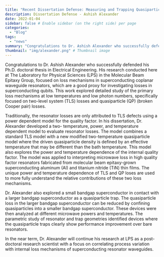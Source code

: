 ```yaml
---
title: "Recent Dissertation Defense: Measuring and Trapping Quasiparticles in Superconducting Coplanar Waveguide Resonators"
description: Dissertation Defense - Ashish Alexander
date: 2022-01-04
sidebar: false # Enable sidebar (on the right side) per page
categories:
  - "Blog"
tags:
  - "news"
summary: "Congratulations to Dr. Ashish Alexander who successfully defended his Ph.D. doctoral thesis in Electrical Engineering."
thumbnail: "img/alexander.png" # Thumbnail image
---
```

Congratulations to Dr. Ashish Alexander who successfully defended his Ph.D. doctoral thesis in Electrical Engineering. His research conducted here at The Laboratory for Physical Sciences (LPS) in the Molecular Beam Epitaxy Group, focused on loss mechanisms in superconducting coplanar waveguide resonators, which are a good proxy for investigating losses in superconducting qubits. This work explored detailed study of the primary loss mechanisms at low temperatures and low photon numbers, specifically focused on two-level system (TLS) losses and quasiparticle (QP) (broken Cooper pair) losses.

Traditionally, the resonator losses are only attributed to TLS defects using a power dependent model for the quality factor. In his dissertation, Dr. Alexander developed a two- temperature, power, and temperature dependent model to evaluate resonator losses. The model combines a standard TLS model with a new modified two-temperature quasiparticle model where the driven quasiparticle density is defined by an effective temperature that may be different than the bath temperature. This model also explores the power and temperature dependence of the internal quality factor. The model was applied to interpreting microwave loss in high quality factor resonators fabricated from molecular beam epitaxy-grown superconducting aluminum (Al) and titanium nitride (TiN) thin films. The unique power and temperature dependence of TLS and QP loses are used to more fully understand the relative contributions of these two loss mechanisms.

Dr. Alexander also explored a small bandgap superconductor in contact with a larger bandgap superconductor as a quasiparticle trap. The quasiparticle loss in the larger bandgap superconductor can be reduced by confining quasiparticles into a smaller bandgap superconductor. These devices were then analyzed at different microwave powers and temperatures. The parametric study of resonator and trap geometries identified devices where the quasiparticle traps clearly show performance improvement over bare resonators.

In the near term, Dr. Alexander will continue his research at LPS as a post-doctoral research scientist with a focus on correlating process variation with internal loss mechanisms of superconducting resonator waveguides.
